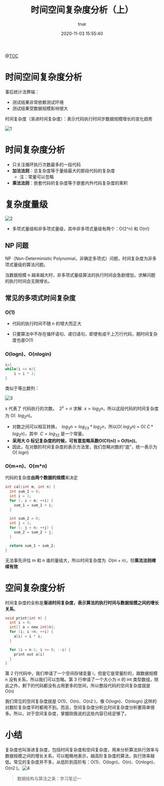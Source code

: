 ﻿---
title: 时间空间复杂度分析（上）
date: 2020-11-03 15:55:40
# permalink: /pages/8143cc480faf9a11
categories: 
  - 数据结构
tags: 
  - 复杂度
author: 
  name: yangxin
  link: https://github.com/yangxin6/data_structure
---


@[TOC](时间空间复杂度分析)

# 时间空间复杂度分析

事后统计法弊端：

- 测试结果非常依赖测试环境
- 测试结果受数据规模影响很大



时间复杂度（渐进时间复杂度）：表示代码执行时间岁数据规模增长的变化趋势

![1](https://cdn.jsdelivr.net/gh/yangxin6/img-hosting@master/images/1.299rx0j3uiv4.png)



# 时间复杂度分析

- 只关注循环执行次数最多的一段代码
- **加法法则**：总复杂度等于量级最大的那段代码的复杂度
    - 注：常量可以忽略
- **乘法法则**：嵌套代码的复杂度等于嵌套内外代码复杂度的乘积



# 复杂度量级

![2](https://cdn.jsdelivr.net/gh/yangxin6/img-hosting@master/images/2.6e6qvnkb99s0.jpeg)

- 多项式量级和非多项式量级，其中非多项式量级有两个：O(2^n) 和 O(n!)



## NP 问题

NP（Non-Deterministic Polynomial，非确定多项式）问题，时间复杂度为非多项式量级的算法问题。



当数据规模 n 越来越大时，非多项式量级算法的执行时间会急剧增加，求解问题的执行时间会无限增长。



## 常见的多项式时间复杂度



### O(1)

- 代码的执行时间不随 n 的增大而正大

- 只要算法中不存在循环语句、递归语句，即使有成千上万行代码，期时间复杂度也是O(1)



### O(logn)、O(nlogin)

```c
i=1
while(i <= n){
	i = i * 2;
}
```

类似于等比数列：

![3](https://cdn.jsdelivr.net/gh/yangxin6/img-hosting@master/images/3.50mdr0v101k0.png)

x 代表了 代码执行的次数。 $\ 2^x=n$ 求解 $\ x=log_2n$，所以这段代码的时间复杂度为 O( $\ log_2n$)。

- 对数之间可以相互转换， $\ log_3n =  log_23 * log _2n$，所以O($\ log_3n$) = O($\ C * log_2n$)，其中 $\ C=log_32$ 是一个常量。
- **采用大 O 标记复杂度的时候，可有意忽略系数O(Cf(n)) = O(f(n))**。
- 因此，在对数阶时间复杂度的表示方法里，我们忽略对数的“底”，统一表示为  O($\ logn$)


### O(m+n)、O(m*n)
代码的复杂度**由两个数据的规模**来决定

```c
int cal(int m, int n) {
  int sum_1 = 0;
  int i = 1;
  for (; i < m; ++i) {
    sum_1 = sum_1 + i;
  }

  int sum_2 = 0;
  int j = 1;
  for (; j < n; ++j) {
    sum_2 = sum_2 + j;
  }

  return sum_1 + sum_2;
}
```
无法事先评估 m 和 n 谁的量级大，所以时间复杂度为 $\ O(m + n)$，但**乘法法则继续有效** 

# 空间复杂度分析
时间复杂度的全称是**渐进时间复杂度，表示算法的执行时间与数据规模之间的增长关系**。

```c
void print(int n) {
  int i = 0;
  int[] a = new int[n];
  for (i; i <n; ++i) {
    a[i] = i * i;
  }

  for (i = n-1; i >= 0; --i) {
    print out a[i]
  }
}
```
第 2 行代码中，我们申请了一个空间存储变量 i，但是它是常量阶的，跟数据规模 n 没有关系，所以我们可以忽略。第 3 行申请了一个大小为 n 的 int 类型数组，除此之外，剩下的代码都没有占用更多的空间，所以整段代码的空间复杂度就是 O(n)

我们常见的空间复杂度就是 O(1)、O(n)、O(n2 )，像 O(logn)、O(nlogn) 这样的对数阶复杂度平时都用不到。而且，空间复杂度分析比时间复杂度分析要简单很多。所以，对于空间复杂度，掌握刚我说的这些内容已经足够了。

# 小结
复杂度也叫渐进复杂度，包括时间复杂度和空间复杂度，用来分析算法执行效率与数据规模之间的增长关系，可以粗略地表示，越高阶复杂度的算法，执行效率越低。常见的复杂度并不多，从低阶到高阶有：O(1)、O(logn)、O(n)、O(nlogn)、O(n2 )。![4](https://cdn.jsdelivr.net/gh/yangxin6/img-hosting@master/images/4.3cu2295rjvg0.jpeg)

> 数据结构与算法之美：学习笔记一


